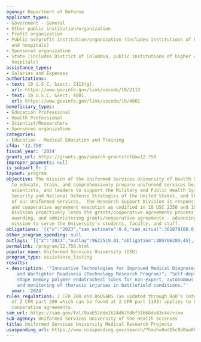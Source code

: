 ```yaml
---
agency: Department of Defense
applicant_types:
- Government - General
- Other public institution/organization
- Profit organization
- Public nonprofit institution/organization (includes institutions of higher education
  and hospitals)
- Sponsored organization
- State (includes District of Columbia, public institutions of higher education and
  hospitals)
assistance_types:
- Salaries and Expenses
authorizations:
- text: 10 U.S.C. &sect; 2113(g).
  url: https://www.govinfo.gov/link/uscode/10/2113
- text: 10 U.S.C. &sect; 4001.
  url: https://www.govinfo.gov/link/uscode/10/4001
beneficiary_types:
- Education Professional
- Health Professional
- Scientist/Researchers
- Sponsored organization
categories:
- Education - Medical Education and Training
cfda: '12.750'
fiscal_year: '2024'
grants_url: https://grants.gov/search-grants?cfda=12.750
improper_payments: null
is_subpart_f: 1
layout: program
objective: The mission of the Uniformed Services University of Health Sciences is
  to educate, train, and comprehensively prepare uniformed services health professionals,
  scientists, and leaders to support the Military and Public Health Systems, the National
  Security and National Defense Strategies of the United States, and the readiness
  of our Uniformed Services.  The Research Support Division is responsible for grant
  and cooperative agreement execution as codified in 10 USC 2358 and 10 USC 2113(g).  The
  Division proactively leads the grants/cooperative agreements process - announcing,
  awarding, and administering grants/cooperative agreements - advancing the Agency’s
  mission to serve the University’s students, faculty, and staff.
obligations: '[{"x":"2023","sam_estimate":0.0,"sam_actual":361879108.0,"usa_spending_actual":359158582.28},{"x":"2024","sam_estimate":0.0,"sam_actual":462909862.0,"usa_spending_actual":461010709.83},{"x":"2025","sam_estimate":0.0,"sam_actual":592146757.0,"usa_spending_actual":186921407.51}]'
other_program_spending: null
outlays: '[{"x":"2023","outlay":9622519.01,"obligation":389706289.45},{"x":"2024","outlay":5958090.85,"obligation":448723336.0},{"x":"2025","outlay":0.0,"obligation":127823440.03}]'
permalink: /program/12.750.html
popular_name: Uniformed Services University (USU)
program_type: assistance_listing
results:
- description: '"Innovative Technologies for Improved Medical Diagnoses, Rehabilitation
    and Warfighter Readiness (Technology Research Program)"; "Self-deploying, instrumented,
    shape memory polymer endotracheal tubes for non-expert, autonomous emergency intubation
    and monitoring of thoracic injuries in battlefield conditions."'
  year: '2024'
rules_regulations: 2 CFR 200 and DoDGARS (as updated through DoD’s interim implementation
  of 2 CFR part 200 which can be found at 2 CFR part 1103) applies to DoD grants and
  cooperative agreements.
sam_url: https://sam.gov/fal/0aab51dde1624db78dbf31668de43c4d/view
sub-agency: Uniformed Services University of the Health Sciences
title: Uniformed Services University Medical Research Projects
usaspending_url: https://www.usaspending.gov/search/?hash=0ed55c8d0aa062c1efac225904a622b6
---
```

